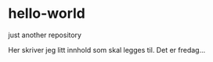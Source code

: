 # hello-world
just another repository



Her skriver jeg litt innhold som skal legges til. 
Det er fredag...
